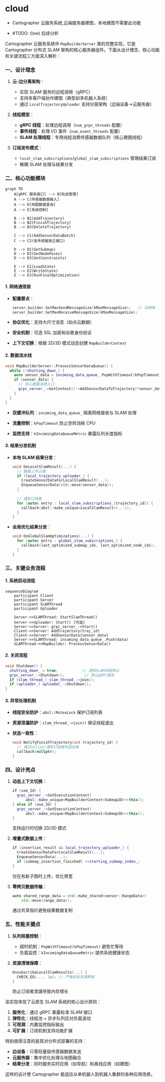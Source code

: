 # cloud

* Cartographer 云服务系统,云端服务器建图，本地建图不需要此功能

* #TODO: (low) 后续分析

Cartographer 云服务系统中 `MapBuilderServer` 类的完整实现，它是 Cartographer 分布式 SLAM 架构的核心服务器组件。下面从设计理念、核心功能和关键流程三方面深入解析：

### 一、设计理念

1. **云-边分离架构**：
   * 实现 SLAM 服务的远程调用（gRPC）
   * 支持多客户端协作建图（典型如多机器人系统）
   * 通过 `LocalTrajectoryUploader` 支持分层架构（边端设备→云服务器）

2. **线程模型**：
   * **gRPC 线程**：处理远程调用（`num_grpc_threads` 配置）
   * **事件线程**：处理 I/O 事件（`num_event_threads` 配置）
   * **SLAM 处理线程**：专用线程消费传感器数据队列（核心建图线程）

3. **订阅发布模式**：
   * `local_slam_subscriptions`/`global_slam_subscriptions` 管理结果订阅
   * 解耦 SLAM 处理与结果分发

### 二、核心功能模块

```mermaid
graph TD
    A[gRPC 服务接口] --> B[轨迹管理]
    A --> C[传感器数据接入]
    A --> D[地图数据查询]
    A --> E[系统控制]
    
    B --> B1(AddTrajectory)
    B --> B2(FinishTrajectory)
    B --> B3(DeleteTrajectory)
    
    C --> C1(AddSensorDataBatch)
    C --> C2(各传感器独立接口)
    
    D --> D1(GetSubmap)
    D --> D2(GetNodePoses)
    D --> D3(GetConstraints)
    
    E --> E1(LoadState)
    E --> E2(WriteState)
    E --> E3(RunFinalOptimization)
```

#### 1. 网络通信层

* **配置要点**：

  ```cpp
  server_builder.SetMaxSendMessageSize(kMaxMessageSize);   // 100MB
  server_builder.SetMaxReceiveMessageSize(kMaxMessageSize);
  ```

* **协议优化**：支持大尺寸消息（如点云数据）

* **安全机制**：可选 SSL 加密和谷歌身份验证
* **上下文切换**：根据 2D/3D 模式动态创建 `MapBuilderContext`

#### 2. 数据流水线

```cpp
void MapBuilderServer::ProcessSensorDataQueue() {
  while (!shutting_down_) {
    auto sensor_data = incoming_data_queue_.PopWithTimeout(kPopTimeout);
    if (sensor_data) {
      // 核心数据消费入口
      grpc_server_->GetContext()->AddSensorDataToTrajectory(*sensor_data);
    }
  }
}
```

* **双缓冲队列**：`incoming_data_queue_` 隔离网络接收与 SLAM 处理

* **流量控制**：`kPopTimeout` 防止空转消耗 CPU
* **监控支持**：`kIncomingDataQueueMetric` 暴露队列长度指标

#### 3. 结果分发机制

* **本地 SLAM 结果分发**：

  ```cpp
  void OnLocalSlamResult(...) {
    // 数据上传云端
    if (local_trajectory_uploader_) {
      CreateSensorDataForLocalSlamResult(...);
      EnqueueSensorData(std::move(sensor_data));
    }
    
    // 通知订阅者
    for (auto& entry : local_slam_subscriptions_[trajectory_id]) {
      callback(absl::make_unique<LocalSlamResult>(...));
    }
  }
  ```

* **全局优化结果分发**：

  ```cpp
  void OnGlobalSlamOptimizations(...) {
    for (auto& entry : global_slam_subscriptions_) {
      callback(last_optimized_submap_ids, last_optimized_node_ids);
    }
  }
  ```

### 三、关键业务流程

#### 1. 系统启动流程

```mermaid
sequenceDiagram
    participant Client
    participant Server
    participant SLAMThread
    participant Uploader
    
    Server->>SLAMThread: StartSlamThread()
    Server->>Uploader: Start() [可选]
    Server->>Server: grpc_server_->Start()
    Client->>Server: AddTrajectory(traj_id)
    Client->>Server: AddSensorData(sensor_data)
    Server->>SLAMThread: incoming_data_queue_.Push(data)
    SLAMThread->>MapBuilder: ProcessSensorData()
```

#### 2. 关闭流程

```cpp
void Shutdown() {
  shutting_down_ = true;           // 通知SLAM线程停止
  grpc_server_->Shutdown();         // 停止gRPC服务
  if (slam_thread_) slam_thread_->join();
  if (uploader_) uploader_->Shutdown();
}
```

#### 3. 异常处理机制

* **线程安全防护**：`absl::MutexLock` 保护订阅列表

* **资源泄漏防护**：`slam_thread_->join()` 保证线程退出
* **状态一致性**：

  ```cpp
  void NotifyFinishTrajectory(int trajectory_id) {
    // 通过nullptr通知订阅者轨迹结束
    callback(nullptr); 
  }
  ```

### 四、设计亮点

1. **动态上下文切换**：

   ```cpp
   if (use_2d) {
     grpc_server_->SetExecutionContext(
         absl::make_unique<MapBuilderContext<Submap2D>>(this));
   } else if (use_3d) {
     grpc_server_->SetExecutionContext(
         absl::make_unique<MapBuilderContext<Submap3D>>(this));
   }
   ```

   支持运行时切换 2D/3D 模式

2. **增量式数据上传**：

   ```cpp
   if (insertion_result && local_trajectory_uploader_) {
     CreateSensorDataForLocalSlamResult(...);
     EnqueueSensorData(...);
     if (submap_insertion_finished) ++starting_submap_index_;
   }
   ```

   仅在有新子图时上传，优化带宽

3. **零拷贝数据传输**：

   ```cpp
   auto shared_range_data = std::make_shared<sensor::RangeData>(
       std::move(range_data));
   ```

   通过共享指针避免结果数据复制

### 五、性能关键点

1. **队列阻塞控制**：
   * 超时机制：`PopWithTimeout(kPopTimeout)` 避免忙等待
   * 负载监控：`kIncomingDataQueueMetric` 提供系统健康状态

2. **资源清理保障**：

   ```cpp
   UnsubscribeLocalSlamResults(...) {
     CHECK_EQ(..., 1u); // 严格校验资源释放
   }
   ```

   防止订阅者泄漏导致内存增长

该实现体现了云原生 SLAM 系统的核心设计原则：

1. **服务化**：通过 gRPC 暴露标准 SLAM 接口
2. **弹性化**：线程池 + 异步队列应对负载波动
3. **可观测**：内置监控指标输出
4. **可扩展**：订阅机制支持功能扩展

特别值得注意的是其对分布式部署的支持：

* **边设备**：只需轻量级传感器数据发送
* **云服务器**：集中优化处理与地图融合
* **结果分发**：同时服务实时应用（如导航）和离线应用（如建图）

这样的设计使 Cartographer 能适应从单机器人到机器人集群的各种应用场景。
